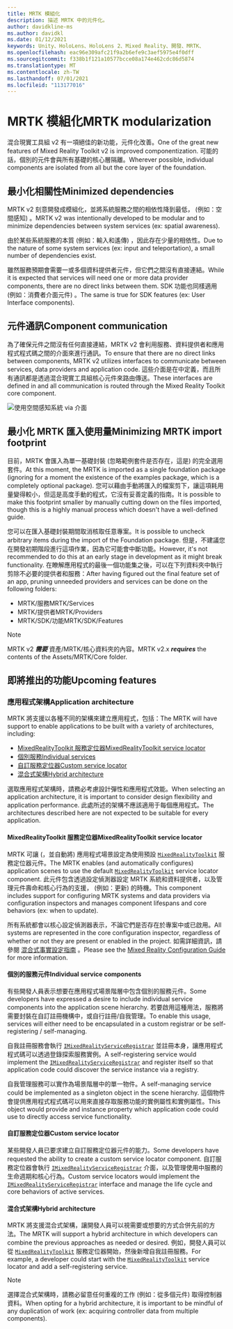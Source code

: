 ```yaml
---
title: MRTK 模組化
description: 描述 MRTK 中的元件化。
author: davidkline-ms
ms.author: davidkl
ms.date: 01/12/2021
keywords: Unity、HoloLens、HoloLens 2、Mixed Reality、開發、MRTK、
ms.openlocfilehash: eac96e309afc21f9a2b6efe9c3aef5975e4f0dff
ms.sourcegitcommit: f338b1f121a10577bcce08a174e462cdc86d5874
ms.translationtype: MT
ms.contentlocale: zh-TW
ms.lasthandoff: 07/01/2021
ms.locfileid: "113177016"
---
```

# <a name="mrtk-modularization"></a><span data-ttu-id="ba6ae-104">MRTK 模組化</span><span class="sxs-lookup"><span data-stu-id="ba6ae-104">MRTK modularization</span></span>

<span data-ttu-id="ba6ae-105">混合現實工具組 v2 有一項絕佳的新功能，元件化改善。</span><span class="sxs-lookup"><span data-stu-id="ba6ae-105">One of the great new features of Mixed Reality Toolkit v2 is improved componentization.</span></span> <span data-ttu-id="ba6ae-106">可能的話，個別的元件會與所有基礎的核心層隔離。</span><span class="sxs-lookup"><span data-stu-id="ba6ae-106">Wherever possible, individual components are isolated from all but the core layer of the foundation.</span></span>

## <a name="minimized-dependencies"></a><span data-ttu-id="ba6ae-107">最小化相關性</span><span class="sxs-lookup"><span data-stu-id="ba6ae-107">Minimized dependencies</span></span>

<span data-ttu-id="ba6ae-108">MRTK v2 刻意開發成模組化，並將系統服務之間的相依性降到最低， (例如：空間感知) 。</span><span class="sxs-lookup"><span data-stu-id="ba6ae-108">MRTK v2 was intentionally developed to be modular and to minimize dependencies between system services (ex: spatial awareness).</span></span>

<span data-ttu-id="ba6ae-109">由於某些系統服務的本質 (例如：輸入和遙傳) ，因此存在少量的相依性。</span><span class="sxs-lookup"><span data-stu-id="ba6ae-109">Due to the nature of some system services (ex: input and teleportation), a small number of dependencies exist.</span></span>

<span data-ttu-id="ba6ae-110">雖然服務預期會需要一或多個資料提供者元件，但它們之間沒有直接連結。</span><span class="sxs-lookup"><span data-stu-id="ba6ae-110">While it is expected that services will need one or more data provider components, there are no direct links between them.</span></span> <span data-ttu-id="ba6ae-111">SDK 功能也同樣適用 (例如：消費者介面元件) 。</span><span class="sxs-lookup"><span data-stu-id="ba6ae-111">The same is true for SDK features (ex: User Interface components).</span></span>

## <a name="component-communication"></a><span data-ttu-id="ba6ae-112">元件通訊</span><span class="sxs-lookup"><span data-stu-id="ba6ae-112">Component communication</span></span>

<span data-ttu-id="ba6ae-113">為了確保元件之間沒有任何直接連結，MRTK v2 會利用服務、資料提供者和應用程式程式碼之間的介面來進行通訊。</span><span class="sxs-lookup"><span data-stu-id="ba6ae-113">To ensure that there are no direct links between components, MRTK v2 utilizes interfaces to communicate between services, data providers and application code.</span></span> <span data-ttu-id="ba6ae-114">這些介面是在中定義，而且所有通訊都是透過混合現實工具組核心元件來路由傳送。</span><span class="sxs-lookup"><span data-stu-id="ba6ae-114">These interfaces are defined in and all communication is routed through the Mixed Reality Toolkit core component.</span></span>

![使用空間感知系統 via 介面](../features/images/packaging/AccessingViaInterfaces.png)

## <a name="minimizing-mrtk-import-footprint"></a><span data-ttu-id="ba6ae-116">最小化 MRTK 匯入使用量</span><span class="sxs-lookup"><span data-stu-id="ba6ae-116">Minimizing MRTK import footprint</span></span>

<span data-ttu-id="ba6ae-117">目前，MRTK 會匯入為單一基礎封裝 (忽略範例套件是否存在，這是) 的完全選用套件。</span><span class="sxs-lookup"><span data-stu-id="ba6ae-117">At this moment, the MRTK is imported as a single foundation package (ignoring for a moment the existence of the examples package, which is a completely optional package).</span></span> <span data-ttu-id="ba6ae-118">您可以藉由手動將匯入的檔案剪下，讓這項耗用量變得較小，但這是高度手動的程式，它沒有妥善定義的指南。</span><span class="sxs-lookup"><span data-stu-id="ba6ae-118">It is possible to make this footprint smaller by manually cutting down on the files imported, though this is a highly manual process which doesn't have a well-defined guide.</span></span>

<span data-ttu-id="ba6ae-119">您可以在匯入基礎封裝期間取消核取任意專案。</span><span class="sxs-lookup"><span data-stu-id="ba6ae-119">It is possible to uncheck arbitrary items during the import of the Foundation package.</span></span> <span data-ttu-id="ba6ae-120">但是，不建議您在開發初期階段進行這項作業，因為它可能會中斷功能。</span><span class="sxs-lookup"><span data-stu-id="ba6ae-120">However, it's not recommended to do this at an early stage in development as it might break functionality.</span></span> <span data-ttu-id="ba6ae-121">在瞭解應用程式的最後一個功能集之後，可以在下列資料夾中執行剪除不必要的提供者和服務：</span><span class="sxs-lookup"><span data-stu-id="ba6ae-121">After having figured out the final feature set of an app, pruning unneeded providers and services can be done on the following folders:</span></span>

- <span data-ttu-id="ba6ae-122">MRTK/服務</span><span class="sxs-lookup"><span data-stu-id="ba6ae-122">MRTK/Services</span></span>
- <span data-ttu-id="ba6ae-123">MRTK/提供者</span><span class="sxs-lookup"><span data-stu-id="ba6ae-123">MRTK/Providers</span></span>
- <span data-ttu-id="ba6ae-124">MRTK/SDK/功能</span><span class="sxs-lookup"><span data-stu-id="ba6ae-124">MRTK/SDK/Features</span></span>

> [!NOTE]
> <span data-ttu-id="ba6ae-125">MRTK v2 **_需要_** 資產/MRTK/核心資料夾的內容。</span><span class="sxs-lookup"><span data-stu-id="ba6ae-125">MRTK v2.x **_requires_** the contents of the Assets/MRTK/Core folder.</span></span>

## <a name="upcoming-features"></a><span data-ttu-id="ba6ae-126">即將推出的功能</span><span class="sxs-lookup"><span data-stu-id="ba6ae-126">Upcoming features</span></span>

### <a name="application-architecture"></a><span data-ttu-id="ba6ae-127">應用程式架構</span><span class="sxs-lookup"><span data-stu-id="ba6ae-127">Application architecture</span></span>

<span data-ttu-id="ba6ae-128">MRTK 將支援以各種不同的架構來建立應用程式，包括：</span><span class="sxs-lookup"><span data-stu-id="ba6ae-128">The MRTK will have support to enable applications to be built with a variety of architectures, including:</span></span>

- [<span data-ttu-id="ba6ae-129">MixedRealityToolkit 服務定位器</span><span class="sxs-lookup"><span data-stu-id="ba6ae-129">MixedRealityToolkit service locator</span></span>](#mixedrealitytoolkit-service-locator)
- [<span data-ttu-id="ba6ae-130">個別服務</span><span class="sxs-lookup"><span data-stu-id="ba6ae-130">Individual services</span></span>](#individual-service-components)
- [<span data-ttu-id="ba6ae-131">自訂服務定位器</span><span class="sxs-lookup"><span data-stu-id="ba6ae-131">Custom service locator</span></span>](#custom-service-locator)
- [<span data-ttu-id="ba6ae-132">混合式架構</span><span class="sxs-lookup"><span data-stu-id="ba6ae-132">Hybrid architecture</span></span>](#hybrid-architecture)

<span data-ttu-id="ba6ae-133">選取應用程式架構時，請務必考慮設計彈性和應用程式效能。</span><span class="sxs-lookup"><span data-stu-id="ba6ae-133">When selecting an application architecture, it is important to consider design flexibility and application performance.</span></span> <span data-ttu-id="ba6ae-134">此處所述的架構不應該適用于每個應用程式。</span><span class="sxs-lookup"><span data-stu-id="ba6ae-134">The architectures described here are not expected to be suitable for every application.</span></span>

#### <a name="mixedrealitytoolkit-service-locator"></a><span data-ttu-id="ba6ae-135">MixedRealityToolkit 服務定位器</span><span class="sxs-lookup"><span data-stu-id="ba6ae-135">MixedRealityToolkit service locator</span></span>

<span data-ttu-id="ba6ae-136">MRTK 可讓 (，並自動將) 應用程式場景設定為使用預設 [`MixedRealityToolkit`](xref:Microsoft.MixedReality.Toolkit.MixedRealityToolkit) 服務定位器元件。</span><span class="sxs-lookup"><span data-stu-id="ba6ae-136">The MRTK enables (and automatically configures) application scenes to use the default [`MixedRealityToolkit`](xref:Microsoft.MixedReality.Toolkit.MixedRealityToolkit) service locator component.</span></span> <span data-ttu-id="ba6ae-137">此元件包含透過設定偵測器設定 MRTK 系統和資料提供者，以及管理元件壽命和核心行為的支援， (例如：更新) 的時機。</span><span class="sxs-lookup"><span data-stu-id="ba6ae-137">This component includes support for configuring MRTK systems and data providers via configuration inspectors and manages component lifespans and core behaviors (ex: when to update).</span></span>

<span data-ttu-id="ba6ae-138">所有系統都會以核心設定偵測器表示，不論它們是否存在於專案中或已啟用。</span><span class="sxs-lookup"><span data-stu-id="ba6ae-138">All systems are represented in the core configuration inspector, regardless of whether or not they are present or enabled in the project.</span></span> <span data-ttu-id="ba6ae-139">如需詳細資訊，請參閱 [混合式事實設定指南](../configuration/mixed-reality-configuration-guide.md) 。</span><span class="sxs-lookup"><span data-stu-id="ba6ae-139">Please see the [Mixed Reality Configuration Guide](../configuration/mixed-reality-configuration-guide.md) for more information.</span></span>

#### <a name="individual-service-components"></a><span data-ttu-id="ba6ae-140">個別的服務元件</span><span class="sxs-lookup"><span data-stu-id="ba6ae-140">Individual service components</span></span>

<span data-ttu-id="ba6ae-141">有些開發人員表示想要在應用程式場景階層中包含個別的服務元件。</span><span class="sxs-lookup"><span data-stu-id="ba6ae-141">Some developers have expressed a desire to include individual service components into the application scene hierarchy.</span></span> <span data-ttu-id="ba6ae-142">若要啟用這種用法，服務將需要封裝在自訂註冊機構中，或自行註冊/自我管理。</span><span class="sxs-lookup"><span data-stu-id="ba6ae-142">To enable this usage, services will either need to be encapsulated in a custom registrar or be self-registering / self-managing.</span></span>

<span data-ttu-id="ba6ae-143">自我註冊服務會執行 [`IMixedRealityServiceRegistrar`](xref:Microsoft.MixedReality.Toolkit.IMixedRealityServiceRegistrar) 並註冊本身，讓應用程式程式碼可以透過登錄探索服務實例。</span><span class="sxs-lookup"><span data-stu-id="ba6ae-143">A self-registering service would implement the [`IMixedRealityServiceRegistrar`](xref:Microsoft.MixedReality.Toolkit.IMixedRealityServiceRegistrar) and register itself so that application code could discover the service instance via a registry.</span></span>

<span data-ttu-id="ba6ae-144">自我管理服務可以實作為場景階層中的單一物件。</span><span class="sxs-lookup"><span data-stu-id="ba6ae-144">A self-managing service could be implemented as a singleton object in the scene hierarchy.</span></span> <span data-ttu-id="ba6ae-145">這個物件會提供應用程式程式碼可以用來直接存取服務功能的實例屬性和實例屬性。</span><span class="sxs-lookup"><span data-stu-id="ba6ae-145">This object would provide and instance property which application code could use to directly access service functionality.</span></span>

#### <a name="custom-service-locator"></a><span data-ttu-id="ba6ae-146">自訂服務定位器</span><span class="sxs-lookup"><span data-stu-id="ba6ae-146">Custom service locator</span></span>

<span data-ttu-id="ba6ae-147">某些開發人員已要求建立自訂服務定位器元件的能力。</span><span class="sxs-lookup"><span data-stu-id="ba6ae-147">Some developers have requested the ability to create a custom service locator component.</span></span> <span data-ttu-id="ba6ae-148">自訂服務定位器會執行 [`IMixedRealityServiceRegistrar`](xref:Microsoft.MixedReality.Toolkit.IMixedRealityServiceRegistrar) 介面，以及管理使用中服務的生命週期和核心行為。</span><span class="sxs-lookup"><span data-stu-id="ba6ae-148">Custom service locators would implement the [`IMixedRealityServiceRegistrar`](xref:Microsoft.MixedReality.Toolkit.IMixedRealityServiceRegistrar) interface and manage the life cycle and core behaviors of active services.</span></span>

#### <a name="hybrid-architecture"></a><span data-ttu-id="ba6ae-149">混合式架構</span><span class="sxs-lookup"><span data-stu-id="ba6ae-149">Hybrid architecture</span></span>

<span data-ttu-id="ba6ae-150">MRTK 將支援混合式架構，讓開發人員可以視需要或想要的方式合併先前的方法。</span><span class="sxs-lookup"><span data-stu-id="ba6ae-150">The MRTK will support a hybrid architecture in which developers can combine the previous approaches as needed or desired.</span></span> <span data-ttu-id="ba6ae-151">例如，開發人員可以從 [`MixedRealityToolkit`](xref:Microsoft.MixedReality.Toolkit.MixedRealityToolkit) 服務定位器開始，然後新增自我註冊服務。</span><span class="sxs-lookup"><span data-stu-id="ba6ae-151">For example, a developer could start with the [`MixedRealityToolkit`](xref:Microsoft.MixedReality.Toolkit.MixedRealityToolkit) service locator and add a self-registering service.</span></span>

> [!NOTE]
> <span data-ttu-id="ba6ae-152">選擇混合式架構時，請務必留意任何重複的工作 (例如：從多個元件) 取得控制器資料。</span><span class="sxs-lookup"><span data-stu-id="ba6ae-152">When opting for a hybrid architecture, it is important to be mindful of any duplication of work (ex: acquiring controller data from multiple components).</span></span>
